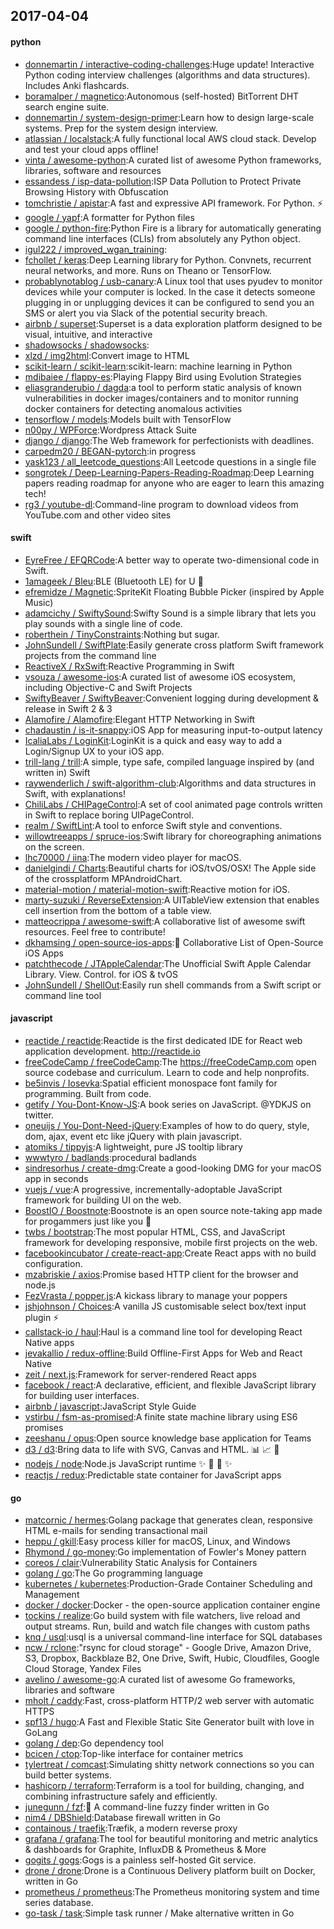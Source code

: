 ## 2017-04-04

#### python
* [donnemartin / interactive-coding-challenges](https://github.com/donnemartin/interactive-coding-challenges):Huge update! Interactive Python coding interview challenges (algorithms and data structures). Includes Anki flashcards.
* [boramalper / magnetico](https://github.com/boramalper/magnetico):Autonomous (self-hosted) BitTorrent DHT search engine suite.
* [donnemartin / system-design-primer](https://github.com/donnemartin/system-design-primer):Learn how to design large-scale systems. Prep for the system design interview.
* [atlassian / localstack](https://github.com/atlassian/localstack):A fully functional local AWS cloud stack. Develop and test your cloud apps offline!
* [vinta / awesome-python](https://github.com/vinta/awesome-python):A curated list of awesome Python frameworks, libraries, software and resources
* [essandess / isp-data-pollution](https://github.com/essandess/isp-data-pollution):ISP Data Pollution to Protect Private Browsing History with Obfuscation
* [tomchristie / apistar](https://github.com/tomchristie/apistar):A fast and expressive API framework. For Python. ⚡️
* [google / yapf](https://github.com/google/yapf):A formatter for Python files
* [google / python-fire](https://github.com/google/python-fire):Python Fire is a library for automatically generating command line interfaces (CLIs) from absolutely any Python object.
* [igul222 / improved_wgan_training](https://github.com/igul222/improved_wgan_training):
* [fchollet / keras](https://github.com/fchollet/keras):Deep Learning library for Python. Convnets, recurrent neural networks, and more. Runs on Theano or TensorFlow.
* [probablynotablog / usb-canary](https://github.com/probablynotablog/usb-canary):A Linux tool that uses pyudev to monitor devices while your computer is locked. In the case it detects someone plugging in or unplugging devices it can be configured to send you an SMS or alert you via Slack of the potential security breach.
* [airbnb / superset](https://github.com/airbnb/superset):Superset is a data exploration platform designed to be visual, intuitive, and interactive
* [shadowsocks / shadowsocks](https://github.com/shadowsocks/shadowsocks):
* [xlzd / img2html](https://github.com/xlzd/img2html):Convert image to HTML
* [scikit-learn / scikit-learn](https://github.com/scikit-learn/scikit-learn):scikit-learn: machine learning in Python
* [mdibaiee / flappy-es](https://github.com/mdibaiee/flappy-es):Playing Flappy Bird using Evolution Strategies
* [eliasgranderubio / dagda](https://github.com/eliasgranderubio/dagda):a tool to perform static analysis of known vulnerabilities in docker images/containers and to monitor running docker containers for detecting anomalous activities
* [tensorflow / models](https://github.com/tensorflow/models):Models built with TensorFlow
* [n00py / WPForce](https://github.com/n00py/WPForce):Wordpress Attack Suite
* [django / django](https://github.com/django/django):The Web framework for perfectionists with deadlines.
* [carpedm20 / BEGAN-pytorch](https://github.com/carpedm20/BEGAN-pytorch):in progress
* [yask123 / all_leetcode_questions](https://github.com/yask123/all_leetcode_questions):All Leetcode questions in a single file
* [songrotek / Deep-Learning-Papers-Reading-Roadmap](https://github.com/songrotek/Deep-Learning-Papers-Reading-Roadmap):Deep Learning papers reading roadmap for anyone who are eager to learn this amazing tech!
* [rg3 / youtube-dl](https://github.com/rg3/youtube-dl):Command-line program to download videos from YouTube.com and other video sites

#### swift
* [EyreFree / EFQRCode](https://github.com/EyreFree/EFQRCode):A better way to operate two-dimensional code in Swift.
* [1amageek / Bleu](https://github.com/1amageek/Bleu):BLE (Bluetooth LE) for U 🎁
* [efremidze / Magnetic](https://github.com/efremidze/Magnetic):SpriteKit Floating Bubble Picker (inspired by Apple Music)
* [adamcichy / SwiftySound](https://github.com/adamcichy/SwiftySound):Swifty Sound is a simple library that lets you play sounds with a single line of code.
* [roberthein / TinyConstraints](https://github.com/roberthein/TinyConstraints):Nothing but sugar.
* [JohnSundell / SwiftPlate](https://github.com/JohnSundell/SwiftPlate):Easily generate cross platform Swift framework projects from the command line
* [ReactiveX / RxSwift](https://github.com/ReactiveX/RxSwift):Reactive Programming in Swift
* [vsouza / awesome-ios](https://github.com/vsouza/awesome-ios):A curated list of awesome iOS ecosystem, including Objective-C and Swift Projects
* [SwiftyBeaver / SwiftyBeaver](https://github.com/SwiftyBeaver/SwiftyBeaver):Convenient logging during development & release in Swift 2 & 3
* [Alamofire / Alamofire](https://github.com/Alamofire/Alamofire):Elegant HTTP Networking in Swift
* [chadaustin / is-it-snappy](https://github.com/chadaustin/is-it-snappy):iOS App for measuring input-to-output latency
* [IcaliaLabs / LoginKit](https://github.com/IcaliaLabs/LoginKit):LoginKit is a quick and easy way to add a Login/Signup UX to your iOS app.
* [trill-lang / trill](https://github.com/trill-lang/trill):A simple, type safe, compiled language inspired by (and written in) Swift
* [raywenderlich / swift-algorithm-club](https://github.com/raywenderlich/swift-algorithm-club):Algorithms and data structures in Swift, with explanations!
* [ChiliLabs / CHIPageControl](https://github.com/ChiliLabs/CHIPageControl):A set of cool animated page controls written in Swift to replace boring UIPageControl.
* [realm / SwiftLint](https://github.com/realm/SwiftLint):A tool to enforce Swift style and conventions.
* [willowtreeapps / spruce-ios](https://github.com/willowtreeapps/spruce-ios):Swift library for choreographing animations on the screen.
* [lhc70000 / iina](https://github.com/lhc70000/iina):The modern video player for macOS.
* [danielgindi / Charts](https://github.com/danielgindi/Charts):Beautiful charts for iOS/tvOS/OSX! The Apple side of the crossplatform MPAndroidChart.
* [material-motion / material-motion-swift](https://github.com/material-motion/material-motion-swift):Reactive motion for iOS.
* [marty-suzuki / ReverseExtension](https://github.com/marty-suzuki/ReverseExtension):A UITableView extension that enables cell insertion from the bottom of a table view.
* [matteocrippa / awesome-swift](https://github.com/matteocrippa/awesome-swift):A collaborative list of awesome swift resources. Feel free to contribute!
* [dkhamsing / open-source-ios-apps](https://github.com/dkhamsing/open-source-ios-apps):📱 Collaborative List of Open-Source iOS Apps
* [patchthecode / JTAppleCalendar](https://github.com/patchthecode/JTAppleCalendar):The Unofficial Swift Apple Calendar Library. View. Control. for iOS & tvOS
* [JohnSundell / ShellOut](https://github.com/JohnSundell/ShellOut):Easily run shell commands from a Swift script or command line tool

#### javascript
* [reactide / reactide](https://github.com/reactide/reactide):Reactide is the first dedicated IDE for React web application development. http://reactide.io
* [freeCodeCamp / freeCodeCamp](https://github.com/freeCodeCamp/freeCodeCamp):The https://freeCodeCamp.com open source codebase and curriculum. Learn to code and help nonprofits.
* [be5invis / Iosevka](https://github.com/be5invis/Iosevka):Spatial efficient monospace font family for programming. Built from code.
* [getify / You-Dont-Know-JS](https://github.com/getify/You-Dont-Know-JS):A book series on JavaScript. @YDKJS on twitter.
* [oneuijs / You-Dont-Need-jQuery](https://github.com/oneuijs/You-Dont-Need-jQuery):Examples of how to do query, style, dom, ajax, event etc like jQuery with plain javascript.
* [atomiks / tippyjs](https://github.com/atomiks/tippyjs):A lightweight, pure JS tooltip library
* [wwwtyro / badlands](https://github.com/wwwtyro/badlands):procedural badlands
* [sindresorhus / create-dmg](https://github.com/sindresorhus/create-dmg):Create a good-looking DMG for your macOS app in seconds
* [vuejs / vue](https://github.com/vuejs/vue):A progressive, incrementally-adoptable JavaScript framework for building UI on the web.
* [BoostIO / Boostnote](https://github.com/BoostIO/Boostnote):Boostnote is an open source note-taking app made for progammers just like you 🚀
* [twbs / bootstrap](https://github.com/twbs/bootstrap):The most popular HTML, CSS, and JavaScript framework for developing responsive, mobile first projects on the web.
* [facebookincubator / create-react-app](https://github.com/facebookincubator/create-react-app):Create React apps with no build configuration.
* [mzabriskie / axios](https://github.com/mzabriskie/axios):Promise based HTTP client for the browser and node.js
* [FezVrasta / popper.js](https://github.com/FezVrasta/popper.js):A kickass library to manage your poppers
* [jshjohnson / Choices](https://github.com/jshjohnson/Choices):A vanilla JS customisable select box/text input plugin ⚡️
* [callstack-io / haul](https://github.com/callstack-io/haul):Haul is a command line tool for developing React Native apps
* [jevakallio / redux-offline](https://github.com/jevakallio/redux-offline):Build Offline-First Apps for Web and React Native
* [zeit / next.js](https://github.com/zeit/next.js):Framework for server-rendered React apps
* [facebook / react](https://github.com/facebook/react):A declarative, efficient, and flexible JavaScript library for building user interfaces.
* [airbnb / javascript](https://github.com/airbnb/javascript):JavaScript Style Guide
* [vstirbu / fsm-as-promised](https://github.com/vstirbu/fsm-as-promised):A finite state machine library using ES6 promises
* [zeeshanu / opus](https://github.com/zeeshanu/opus):Open source knowledge base application for Teams
* [d3 / d3](https://github.com/d3/d3):Bring data to life with SVG, Canvas and HTML. 📊 📈 🎉
* [nodejs / node](https://github.com/nodejs/node):Node.js JavaScript runtime ✨ 🐢 🚀 ✨
* [reactjs / redux](https://github.com/reactjs/redux):Predictable state container for JavaScript apps

#### go
* [matcornic / hermes](https://github.com/matcornic/hermes):Golang package that generates clean, responsive HTML e-mails for sending transactional mail
* [heppu / gkill](https://github.com/heppu/gkill):Easy process killer for macOS, Linux, and Windows
* [Rhymond / go-money](https://github.com/Rhymond/go-money):Go implementation of Fowler's Money pattern
* [coreos / clair](https://github.com/coreos/clair):Vulnerability Static Analysis for Containers
* [golang / go](https://github.com/golang/go):The Go programming language
* [kubernetes / kubernetes](https://github.com/kubernetes/kubernetes):Production-Grade Container Scheduling and Management
* [docker / docker](https://github.com/docker/docker):Docker - the open-source application container engine
* [tockins / realize](https://github.com/tockins/realize):Go build system with file watchers, live reload and output streams. Run, build and watch file changes with custom paths
* [knq / usql](https://github.com/knq/usql):usql is a universal command-line interface for SQL databases
* [ncw / rclone](https://github.com/ncw/rclone):"rsync for cloud storage" - Google Drive, Amazon Drive, S3, Dropbox, Backblaze B2, One Drive, Swift, Hubic, Cloudfiles, Google Cloud Storage, Yandex Files
* [avelino / awesome-go](https://github.com/avelino/awesome-go):A curated list of awesome Go frameworks, libraries and software
* [mholt / caddy](https://github.com/mholt/caddy):Fast, cross-platform HTTP/2 web server with automatic HTTPS
* [spf13 / hugo](https://github.com/spf13/hugo):A Fast and Flexible Static Site Generator built with love in GoLang
* [golang / dep](https://github.com/golang/dep):Go dependency tool
* [bcicen / ctop](https://github.com/bcicen/ctop):Top-like interface for container metrics
* [tylertreat / comcast](https://github.com/tylertreat/comcast):Simulating shitty network connections so you can build better systems.
* [hashicorp / terraform](https://github.com/hashicorp/terraform):Terraform is a tool for building, changing, and combining infrastructure safely and efficiently.
* [junegunn / fzf](https://github.com/junegunn/fzf):🌸 A command-line fuzzy finder written in Go
* [nim4 / DBShield](https://github.com/nim4/DBShield):Database firewall written in Go
* [containous / traefik](https://github.com/containous/traefik):Træfik, a modern reverse proxy
* [grafana / grafana](https://github.com/grafana/grafana):The tool for beautiful monitoring and metric analytics & dashboards for Graphite, InfluxDB & Prometheus & More
* [gogits / gogs](https://github.com/gogits/gogs):Gogs is a painless self-hosted Git service.
* [drone / drone](https://github.com/drone/drone):Drone is a Continuous Delivery platform built on Docker, written in Go
* [prometheus / prometheus](https://github.com/prometheus/prometheus):The Prometheus monitoring system and time series database.
* [go-task / task](https://github.com/go-task/task):Simple task runner / Make alternative written in Go
